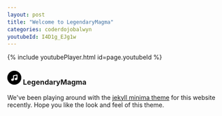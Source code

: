 ```yaml
---
layout: post
title: "Welcome to LegendaryMagma"
categories: coderdojobalwyn
youtubeId: I4D1g_EJg1w
---
```


{% include youtubePlayer.html id=page.youtubeId %}



### ![CoderDojoBalwyn](/favicon-32x32.png)  LegendaryMagma

We've been playing around with the [jekyll minima theme](https://github.com/jekyll/minima) for this website recently. Hope you like the look and feel of this theme. 


